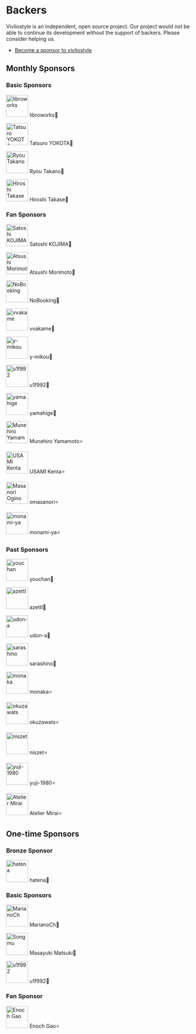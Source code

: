 # Backers

Vivliostyle is an independent, open source project. Our project would not be able to continue its development without the support of backers. Please consider helping us.

- [Become a sponsor to vivliostyle](https://github.com/sponsors/vivliostyle)

## Monthly Sponsors

### Basic Sponsors

<p><a href="https://github.com/libroworks"><img src="https://avatars2.githubusercontent.com/u/63239043?s=460&amp;v=4" title="libroworks" width="60" height="60" style="max-width:100%;"></a>
libroworks💐
<p><a href="https://github.com/hidaruma"><img src="https://avatars3.githubusercontent.com/u/12541582?s=460&amp;v=4" title="Tatsuro YOKOTA" width="60" height="60" style="max-width:100%;"></a>
Tatsuro YOKOTA🌹
<p><a href="https://github.com/ryoutakano"><img src="https://avatars1.githubusercontent.com/u/22651308?s=460&amp;v=4" title="Ryou Takano" width="60" height="60" style="max-width:100%;"></a>
Ryou Takano🌹
<p><a href="https://github.com/lostandfound"><img src="https://avatars1.githubusercontent.com/u/596183?s=460&amp;v=4" title="Hiroshi Takase" width="60" height="60" style="max-width:100%;"></a>
Hiroshi Takase🌹

### Fan Sponsors

<p><a href="https://github.com/skoji"><img src="https://avatars2.githubusercontent.com/u/119629?s=460&amp;v=4" title="Satoshi KOJIMA" width="60" height="60" style="max-width:100%;"></a>
Satoshi KOJIMA🌟
<p><a href="https://github.com/74th"><img src="https://avatars2.githubusercontent.com/u/1060011?s=460&amp;v=4" title="Atsushi Morimoto" width="60" height="60" style="max-width:100%;"></a>
Atsushi Morimoto🌟
<p><a href="https://github.com/NoBooking"><img src="https://avatars3.githubusercontent.com/u/33891808?s=460&amp;v=4" title="NoBooking" width="60" height="60" style="max-width:100%;"></a>
NoBooking🌟
<p><a href="https://github.com/vvakame"><img src="https://avatars3.githubusercontent.com/u/125332?s=460&amp;v=4" title="vvakame" width="60" height="60" style="max-width:100%;"></a>
vvakame🌟
<p><a href="https://github.com/y-mikou"><img src="https://avatars3.githubusercontent.com/u/11554223?s=460&amp;v=4" title="y-mikou" width="60" height="60" style="max-width:100%;"></a>
y-mikou🌟
<p><a href="https://github.com/u1f992"><img src="https://avatars.githubusercontent.com/u/57749636?v=4" title="u1f992" width="60" height="60" style="max-width:100%;"></a>
u1f992🌟
<p><a href="https://github.com/yamahige"><img src="https://avatars.githubusercontent.com/u/28525542?v=4" title="yamahige" width="60" height="60" style="max-width:100%;"></a>
yamahige🌟
<p><a href="https://github.com/munepi"><img src="https://avatars3.githubusercontent.com/u/583148?s=460&amp;v=4" title="Munehiro Yamamoto" width="60" height="60" style="max-width:100%;"></a>
Munehiro Yamamoto⭐️
<p><a href="https://github.com/zonuexe"><img src="https://avatars3.githubusercontent.com/u/822086?s=460&amp;v=4" title="USAMI Kenta" width="60" height="60" style="max-width:100%;"></a>
USAMI Kenta⭐️
<p><a href="https://github.com/omasanori"><img src="https://avatars2.githubusercontent.com/u/167209?s=460&amp;v=4" title="Masanori Ogino" width="60" height="60" style="max-width:100%;"></a>
omasanori⭐️
<p><a href="https://github.com/monami-ya"><img src="https://avatars3.githubusercontent.com/u/4535778?s=460&amp;v=4" title="monami-ya" width="60" height="60" style="max-width:100%;"></a>
monami-ya⭐️

### Past Sponsors

<p><a href="https://github.com/youchan"><img src="https://avatars.githubusercontent.com/u/222183?v=4" title="youchan" width="60" height="60" style="max-width:100%;"></a>
youchan🌹
<p><a href="https://github.com/azettl"><img src="https://avatars.githubusercontent.com/u/644570?v=4" title="azettl" width="60" height="60" style="max-width:100%;"></a>
azettl🌹
<p><a href="https://github.com/udon-a"><img src="https://avatars1.githubusercontent.com/u/6390122?s=460&amp;v=4" title="udon-a" width="60" height="60" style="max-width:100%;"></a>
udon-a🌹
<p><a href="https://github.com/sarashino"><img src="https://avatars3.githubusercontent.com/u/52805712?s=460&amp;v=4" title="sarashino" width="60" height="60" style="max-width:100%;"></a>
sarashino🌟
<p><a href="https://github.com/monaka"><img src="https://avatars.githubusercontent.com/u/101795?v=4" title="monaka" width="60" height="60" style="max-width:100%;"></a>
monaka⭐️
<p><a href="https://github.com/okuzawats"><img src="https://avatars.githubusercontent.com/u/12797442?v=4" title="okuzawats" width="60" height="60" style="max-width:100%;"></a>
okuzawats⭐️
<p><a href="https://github.com/niszet"><img src="https://avatars.githubusercontent.com/u/28832585?v=4" title="niszet" width="60" height="60" style="max-width:100%;"></a>
niszet⭐️
<p><a href="https://github.com/yuji-1980"><img src="https://avatars.githubusercontent.com/u/67959695?v=4" title="yuji-1980" width="60" height="60" style="max-width:100%;"></a>
yuji-1980⭐️
<p><a href="https://github.com/Atelier-Mirai"><img src="https://avatars3.githubusercontent.com/u/6257661?s=460&amp;v=4" title="Atelier Mirai" width="60" height="60" style="max-width:100%;"></a>
Atelier Mirai⭐️

## One-time Sponsors

### Bronze Sponsor

<p><a href="https://github.com/hatena"><img src="https://avatars2.githubusercontent.com/u/14185?s=460&amp;v=4" title="hatena" width="60" height="60" style="max-width:100%;"></a>
hatena🥉

### Basic Sponsors

<p><a href="https://github.com/MarianoCh"><img src="https://avatars.githubusercontent.com/u/48592134?v=4" title="MarianoCh" width="60" height="60" style="max-width:100%;"></a>
MarianoCh🌹
<p><a href="https://github.com/Songmu"><img src="https://avatars.githubusercontent.com/u/177122?v=4" title="Songmu" width="60" height="60" style="max-width:100%;"></a>
Masayuki Matsuki🌹
<p><a href="https://github.com/u1f992"><img src="https://avatars.githubusercontent.com/u/57749636?v=4" title="u1f992" width="60" height="60" style="max-width:100%;"></a>
u1f992🌹

### Fan Sponsor

<p><a href="https://github.com/EnochGao"><img src="https://avatars1.githubusercontent.com/u/41459067?s=460&amp;v=4" title="Enoch Gao" width="60" height="60" style="max-width:100%;"></a>
Enoch Gao⭐️
